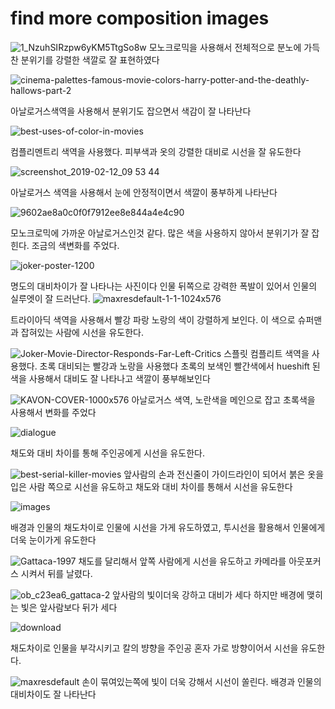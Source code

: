 # find more composition images


![1_NzuhSIRzpw6yKM5TtgSo8w](https://user-images.githubusercontent.com/76280155/144709229-f0b34741-8c6c-4679-bb97-748d50e914e2.jpg)
모노크로믹을 사용해서 전체적으로 분노에 가득찬 분위기를 강렬한 색깔로 잘 표현하였다

![cinema-palettes-famous-movie-colors-harry-potter-and-the-deathly-hallows-part-2](https://user-images.githubusercontent.com/76280155/144709238-c2e9cad7-55c8-4ad3-9d5a-6a13eb43d9a0.jpg)


아날로거스색역을 사용해서 분위기도 잡으면서 색감이 잘 나타난다

![best-uses-of-color-in-movies](https://user-images.githubusercontent.com/76280155/144709285-e654c98c-39b4-4cf4-93fa-3ef77e194463.jpg)

컴플리멘트리 색역을 사용했다. 피부색과 옷의 강렬한 대비로 시선을 잘 유도한다


![screenshot_2019-02-12_09 53 44](https://user-images.githubusercontent.com/76280155/144709315-b7547f37-eb35-47a1-acb8-4c2533f654a6.png)

아날로거스 색역을 사용해서 눈에 안정적이면서 색깔이 풍부하게 나타난다

![9602ae8a0c0f0f7912ee8e844a4e4c90](https://user-images.githubusercontent.com/76280155/144709328-daf6167c-7070-4e78-93ee-12a177b73d58.jpg)

모노크로믹에 가까운 아날로거스인것 같다. 많은 색을 사용하지 않아서 분위기가 잘 잡힌다. 조금의 색변화를 주었다.

![joker-poster-1200](https://user-images.githubusercontent.com/76280155/144709362-5f2e0d88-11e4-45e1-8b2e-0c417b973049.jpg)

명도의 대비차이가 잘 나타나는 사진이다 인물 뒤쪽으로 강력한 폭발이 있어서 인물의 실루엣이 잘 드러난다.
![maxresdefault-1-1-1024x576](https://user-images.githubusercontent.com/76280155/144709418-d0b258b7-9ea8-48fe-b0eb-d038fb647831.jpg)

트라이아딕 색역을 사용해서 빨강 파랑 노랑의 색이 강렬하게 보인다. 이 색으로 슈퍼맨과 잡혀있는 사람에 시선을 유도한다.

![Joker-Movie-Director-Responds-Far-Left-Critics](https://user-images.githubusercontent.com/76280155/144709463-b3335d09-e945-4214-919b-10eed4e628ef.jpg)
스플릿 컴플리트 색역을 사용했다. 초록 대비되는 빨강과 노랑을 사용했다 초록의 보색인 빨간색에서 hueshift 된 색을 사용해서 대비도 잘 나타나고 색깔이 풍부해보인다

![KAVON-COVER-1000x576](https://user-images.githubusercontent.com/76280155/144709561-859b2fef-66a7-4951-bce2-171e6008420a.jpg)
아날로거스 색역, 노란색을 메인으로 잡고 초록색을 사용해서 변화를 주었다

![dialogue](https://user-images.githubusercontent.com/76280155/144709619-cf8cf450-07dd-4415-8352-a95956c64445.png)

채도와 대비 차이를 통해 주인공에게 시선을 유도한다.

![best-serial-killer-movies](https://user-images.githubusercontent.com/76280155/144709662-448eaf35-c3a2-41c8-bd3e-59e3d5162e3e.jpg)
앞사람의 손과 전신줄이 가이드라인이 되어서 붉은 옷을 입은 사람 쪽으로 시선을 유도하고 채도와 대비 차이를 통해서 시선을 유도한다

![images](https://user-images.githubusercontent.com/76280155/144709705-7d614513-85df-413d-a554-de19b51b02cf.jpg)

배경과 인물의 채도차이로 인물에 시선을 가게 유도하였고, 투시선을 활용해서 인물에게 더욱 눈이가게 유도한다

![Gattaca-1997](https://user-images.githubusercontent.com/76280155/144709745-ec2d20c2-154e-4a11-a4a3-a1cc0be83816.jpg)
채도를 달리해서 앞쪽 사람에게 시선을 유도하고 카메라를 아웃포커스 시켜서 뒤를 날렸다.


![ob_c23ea6_gattaca-2](https://user-images.githubusercontent.com/76280155/144709766-c5db5cbb-9856-443c-9005-f82b3d9cac66.jpg)
앞사람의 빛이더욱 강하고 대비가 세다 하지만 배경에 맺히는 빛은 앞사람보다 뒤가 세다

![download](https://user-images.githubusercontent.com/76280155/144709823-9e3be98e-ff29-46e0-b146-98069f1eb63f.jpg)

채도차이로 인물을 부각시키고 칼의 뱡향을 주인공 혼자 가로 방향이어서 시선을 유도한다.

![maxresdefault](https://user-images.githubusercontent.com/76280155/144710027-95d55b60-0908-4a56-9a0c-bc7c0d27185a.jpg)
손이 묶여있는쪽에 빛이 더욱 강해서 시선이 쏠린다. 배경과 인물의 대비차이도 잘 나타난다




